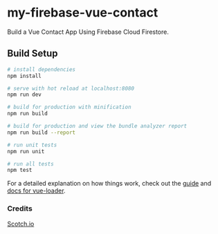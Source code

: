 # my-firebase-vue-contact
Build a Vue Contact App Using Firebase Cloud Firestore.

## Build Setup

``` bash
# install dependencies
npm install

# serve with hot reload at localhost:8080
npm run dev

# build for production with minification
npm run build

# build for production and view the bundle analyzer report
npm run build --report

# run unit tests
npm run unit

# run all tests
npm test
```

For a detailed explanation on how things work, check out the [guide](http://vuejs-templates.github.io/webpack/) and [docs for vue-loader](http://vuejs.github.io/vue-loader).

### Credits

[Scotch.io](https://scotch.io/tutorials/getting-started-with-firebase-cloud-firestore-build-a-vue-contact-app)
